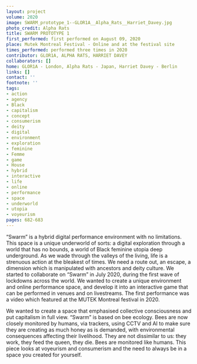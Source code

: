 ```yaml
---
layout: project
volume: 2020
image: SWARM_prototype_1--GLOR1A__Alpha_Rats__Harriet_Davey.jpg
photo_credit: Alpha Rats
title: SWARM PROTOTYPE 1
first_performed: first performed on August 09, 2020
place: Mutek Montreal Festival - Online and at the festival site
times_performed: performed three times in 2020
contributor: GLOR1A, ALPHA RATS, HARRIET DAVEY
collaborators: []
home: GLOR1A - London, Alpha Rats - Japan, Harriet Davey - Berlin
links: []
contact: ''
footnote: ''
tags:
- action
- agency
- Black
- capitalism
- concept
- consumerism
- deity
- digital
- environment
- exploration
- feminine
- Femme
- game
- House
- hybrid
- interactive
- life
- online
- performance
- space
- underworld
- utopia
- voyeurism
pages: 682-683
---
```

“Swarm” is a hybrid digital performance environment with no limitations. This space is a unique underworld of sorts: a digital exploration through a world that has no bounds, a world of Black feminine utopia deep underground. As we wade through the valleys of the living, life is a strenuous action at the bleakest of times. We need a route out, an escape, a dimension which is manipulated with ancestors and deity culture. We started to collaborate on “Swarm” in July 2020, during the first wave of lockdowns across the world. We wanted to create a unique environment and online performance space, and develop it into an interactive game that can be performed in venues and on livestreams. The first performance was a video which featured at the MUTEK Montreal festival in 2020.

 

We wanted to create a space that emphasised collective consciousness and put capitalism in full view. “Swarm” is based on bee ecology. Bees are now closely monitored by humans, via trackers, using CCTV and AI to make sure they are creating as much honey as is demanded, with environmental consequences affecting their livelihood. They are not dissimilar to us: they work, they feed the queen, they die. Bees are monitored like humans. This piece looks at voyeurism and consumerism and the need to always be in a space you created for yourself. 